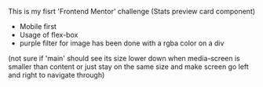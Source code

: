 This is my fisrt 'Frontend Mentor' challenge
(Stats preview card component)

- Mobile first
- Usage of flex-box
- purple filter for image has been done with a rgba color on a div

(not sure if 'main' should see its size lower down when media-screen is smaller than content or just stay on the same size and make screen go left and right to navigate through)
